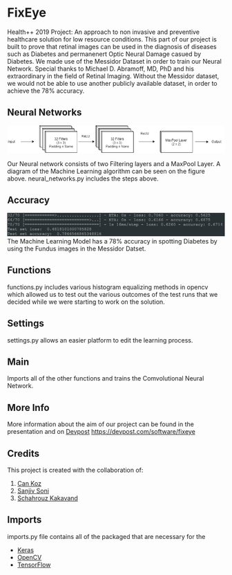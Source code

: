 # FixEye

Health++ 2019 Project: An approach to non invasive and preventive healthcare solution for low resource conditions. This part of our project is built to prove that retinal images can be used in the diagnosis of diseases such as Diabetes and permanenert Optic Neural Damage casued by Diabetes. We made use of the Messidor Dataset in order to train our Neural Network. Special thanks to Michael D. Abramoff, MD, PhD and his extraordinary in the field of Retinal Imaging. Without the Messidor dataset, we would not be able to use another publicly available dataset, in order to achieve the 78% accuracy.

## Neural Networks
![Diagram](readme_images/Neural_Net_Diagram.png)

Our Neural network consists of two Filtering layers and a MaxPool Layer. A diagram of the Machine Learning algorithm can be seen on the figure above. neural_networks.py includes the steps above.

## Accuracy
![Accuracy](readme_images/Accuracy.PNG)
The Machine Learning Model has a 78% accuracy in spotting Diabetes by using the Fundus images in the Messidor Datset.

## Functions
functions.py includes various histogram equalizing methods in opencv which allowed us to test out the various outcomes of the test runs that we decided while we were starting to work on the solution.

## Settings
settings.py allows an easier platform to edit the learning process.

## Main
Imports all of the other functions and trains the Comvolutional Neural Network. 

## More Info
More information about the aim of our project can be found in the presentation and on [Devpost](https://devpost.com/software/fixeye)
https://devpost.com/software/fixeye

## Credits
This project is created with the collaboration of:
1) [Can Koz](https://github.com/canxkoz)
2) [Sanjiv Soni](https://github.com/sanjivsoni)
3) [Schahrouz Kakavand](https://github.com/schahrouz)

## Imports 
imports.py file contains all of the packaged that are necessary for the 
- [Keras](https://keras.io/)
- [OpenCV](https://opencv.org/)
- [TensorFlow](https://www.tensorflow.org/)
